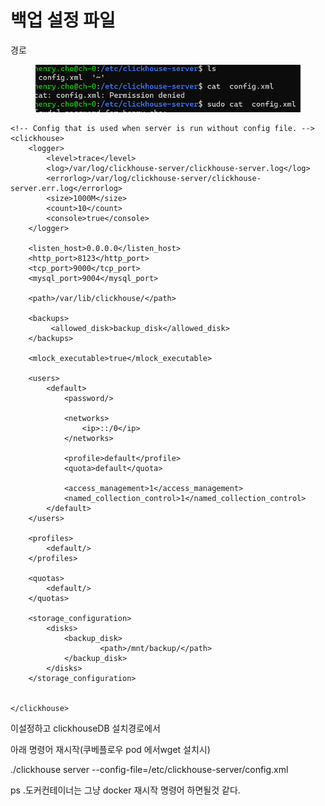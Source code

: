 # 백업 설정 파일

경로

<figure><img src=".gitbook/assets/image (2).png" alt=""><figcaption></figcaption></figure>

```
<!-- Config that is used when server is run without config file. -->
<clickhouse>
    <logger>
        <level>trace</level>
        <log>/var/log/clickhouse-server/clickhouse-server.log</log>
        <errorlog>/var/log/clickhouse-server/clickhouse-server.err.log</errorlog>
        <size>1000M</size>
        <count>10</count>
        <console>true</console>
    </logger>

    <listen_host>0.0.0.0</listen_host>
    <http_port>8123</http_port>
    <tcp_port>9000</tcp_port>
    <mysql_port>9004</mysql_port>

    <path>/var/lib/clickhouse/</path>

    <backups>
         <allowed_disk>backup_disk</allowed_disk>
    </backups>

    <mlock_executable>true</mlock_executable>

    <users>
        <default>
            <password/>

            <networks>
                <ip>::/0</ip>
            </networks>

            <profile>default</profile>
            <quota>default</quota>

            <access_management>1</access_management>
            <named_collection_control>1</named_collection_control>
        </default>
    </users>

    <profiles>
        <default/>
    </profiles>

    <quotas>
        <default/>
    </quotas>

    <storage_configuration>
        <disks>
            <backup_disk>
                    <path>/mnt/backup/</path>
            </backup_disk>
        </disks>
    </storage_configuration>


</clickhouse>
```

이설정하고 clickhouseDB 설치경로에서&#x20;

아래 명령어 재시작(쿠베플로우 pod 에서wget 설치시)

./clickhouse server --config-file=/etc/clickhouse-server/config.xml



ps .도커컨테이너는 그냥  docker 재시작 명령어 하면될것 같다.

